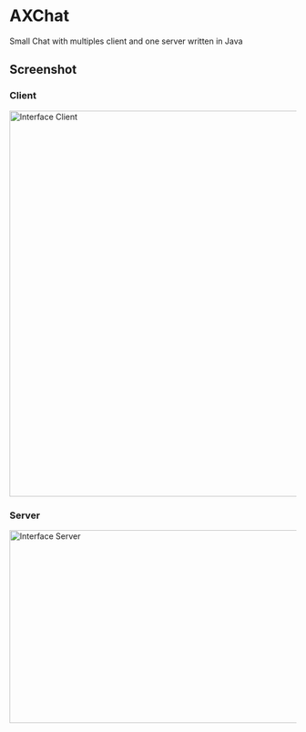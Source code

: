 # AXChat

Small Chat with multiples client and one server written in Java

## Screenshot

### Client

<img src="https://image.prntscr.com/image/bivEA3U_T3G5DavQMVIeUg.png" height="678px" width="905px" title="Interface Client" alt="Interface Client"/>

### Server

<img src="https://image.prntscr.com/image/BbLde67iTDiBb2hyj9ntlg.png" height="339px" width="662px" title="Interface Server" alt="Interface Server"/>
